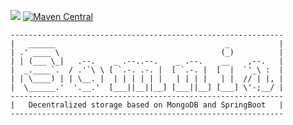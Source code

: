 [![](https://jitpack.io/v/ep2p/somnia.svg)](https://jitpack.io/#ep2p/somnia)
[![Maven Central](https://maven-badges.herokuapp.com/maven-central/io.ep2p/somnia/badge.png)](https://maven-badges.herokuapp.com/maven-central/io.ep2p/somnia)

```
-------------------------------------------------------------
|   ______                                      _           |
| .' ____ \                                    (_)          |
| | (___ \_|   .--.    _ .--..--.    _ .--.    __    ,--.   |
|  _.____`.  / .'`\ \ [ `.-. .-. |  [ `.-. |  [  |  `'_\ :  |
| | \____) | | \__. |  | | | | | |   | | | |   | |  // | |, |
|  \______.'  '.__.'  [___||__||__] [___||__] [___] \'-;__/ |
-------------------------------------------------------------
|   Decentralized storage based on MongoDB and SpringBoot   |
-------------------------------------------------------------
```

